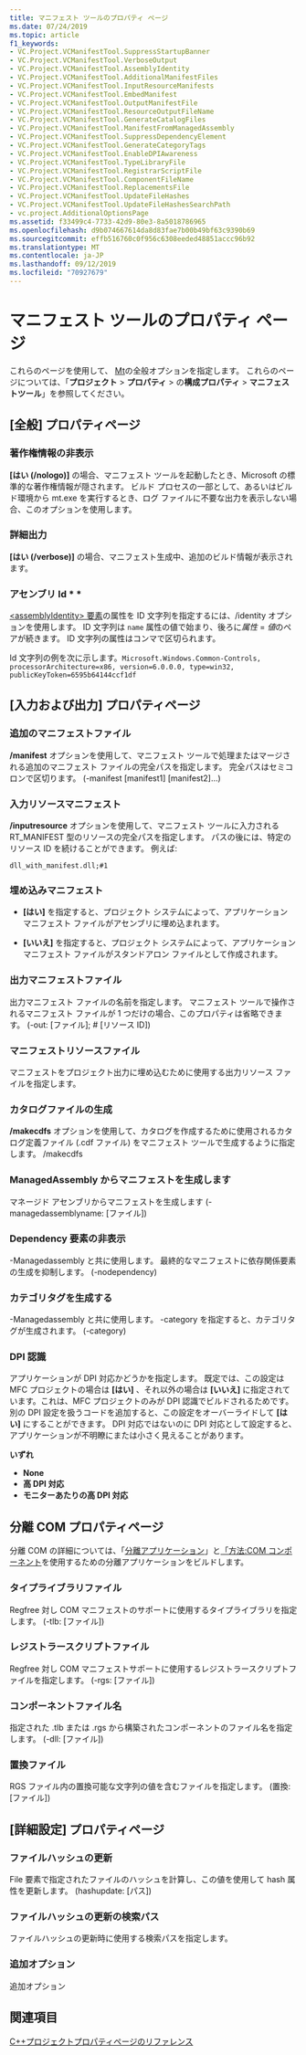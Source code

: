 ```yaml
---
title: マニフェスト ツールのプロパティ ページ
ms.date: 07/24/2019
ms.topic: article
f1_keywords:
- VC.Project.VCManifestTool.SuppressStartupBanner
- VC.Project.VCManifestTool.VerboseOutput
- VC.Project.VCManifestTool.AssemblyIdentity
- VC.Project.VCManifestTool.AdditionalManifestFiles
- VC.Project.VCManifestTool.InputResourceManifests
- VC.Project.VCManifestTool.EmbedManifest
- VC.Project.VCManifestTool.OutputManifestFile
- VC.Project.VCManifestTool.ResourceOutputFileName
- VC.Project.VCManifestTool.GenerateCatalogFiles
- VC.Project.VCManifestTool.ManifestFromManagedAssembly
- VC.Project.VCManifestTool.SuppressDependencyElement
- VC.Project.VCManifestTool.GenerateCategoryTags
- VC.Project.VCManifestTool.EnableDPIAwareness
- VC.Project.VCManifestTool.TypeLibraryFile
- VC.Project.VCManifestTool.RegistrarScriptFile
- VC.Project.VCManifestTool.ComponentFileName
- VC.Project.VCManifestTool.ReplacementsFile
- VC.Project.VCManifestTool.UpdateFileHashes
- VC.Project.VCManifestTool.UpdateFileHashesSearchPath
- vc.project.AdditionalOptionsPage
ms.assetid: f33499c4-7733-42d9-80e3-8a5018786965
ms.openlocfilehash: d9b074667614da8d83fae7b00b49bf63c9390b69
ms.sourcegitcommit: effb516760c0f956c6308eeded48851accc96b92
ms.translationtype: MT
ms.contentlocale: ja-JP
ms.lasthandoff: 09/12/2019
ms.locfileid: "70927679"
---
```

# <a name="manifest-tool-property-pages"></a>マニフェスト ツールのプロパティ ページ

これらのページを使用して、 [Mt](/windows/win32/sbscs/mt-exe)の全般オプションを指定します。 これらのページについては、「**プロジェクト** > **プロパティ** > の**構成プロパティ** > **マニフェストツール**」を参照してください。

## <a name="general-property-page"></a>[全般] プロパティページ

### <a name="suppress-startup-banner"></a>著作権情報の非表示

   **[はい (/nologo)]** の場合、マニフェスト ツールを起動したとき、Microsoft の標準的な著作権情報が隠されます。 ビルド プロセスの一部として、あるいはビルド環境から mt.exe を実行するとき、ログ ファイルに不要な出力を表示しない場合、このオプションを使用します。

### <a name="verbose-output"></a>詳細出力

   **[はい (/verbose)]** の場合、マニフェスト生成中、追加のビルド情報が表示されます。

### <a name="assembly-identity"></a>アセンブリ Id * *

[\<assemblyIdentity> 要素](/visualstudio/deployment/assemblyidentity-element-clickonce-application)の属性を ID 文字列を指定するには、/identity オプションを使用します。 ID 文字列は `name` 属性の値で始まり、後ろに*属性* = *値*のペアが続きます。 ID 文字列の属性はコンマで区切られます。

Id 文字列の例を次に示します。`Microsoft.Windows.Common-Controls, processorArchitecture=x86, version=6.0.0.0, type=win32, publicKeyToken=6595b64144ccf1df`

## <a name="input-and-output-property-page"></a>[入力および出力] プロパティページ     

###  <a name="additional-manifest-files"></a>追加のマニフェストファイル

**/manifest** オプションを使用して、マニフェスト ツールで処理またはマージされる追加のマニフェスト ファイルの完全パスを指定します。 完全パスはセミコロンで区切ります。 (-manifest [manifest1] [manifest2]...)

###  <a name="input-resource-manifests"></a>入力リソースマニフェスト

**/inputresource** オプションを使用して、マニフェスト ツールに入力される RT_MANIFEST 型のリソースの完全パスを指定します。 パスの後には、特定のリソース ID を続けることができます。 例えば:

`dll_with_manifest.dll;#1`

###  <a name="embed-manifest"></a>埋め込みマニフェスト

- **[はい]** を指定すると、プロジェクト システムによって、アプリケーション マニフェスト ファイルがアセンブリに埋め込まれます。

- **[いいえ]** を指定すると、プロジェクト システムによって、アプリケーション マニフェスト ファイルがスタンドアロン ファイルとして作成されます。

###  <a name="output-manifest-file"></a>出力マニフェストファイル

出力マニフェスト ファイルの名前を指定します。 マニフェスト ツールで操作されるマニフェスト ファイルが 1 つだけの場合、このプロパティは省略できます。 (-out: [ファイル]; # [リソース ID])

###  <a name="manifest-resource-file"></a>マニフェストリソースファイル

マニフェストをプロジェクト出力に埋め込むために使用する出力リソース ファイルを指定します。

###  <a name="generate-catalog-files"></a>カタログファイルの生成

**/makecdfs** オプションを使用して、カタログを作成するために使用されるカタログ定義ファイル (.cdf ファイル) をマニフェスト ツールで生成するように指定します。 /makecdfs

###  <a name="generate-manifest-from-managedassembly"></a>ManagedAssembly からマニフェストを生成します

マネージド アセンブリからマニフェストを生成します (-managedassemblyname: [ファイル])

###  <a name="suppress-dependency-element"></a>Dependency 要素の非表示

-Managedassembly と共に使用します。 最終的なマニフェストに依存関係要素の生成を抑制します。 (-nodependency)

###  <a name="generate-category-tags"></a>カテゴリタグを生成する

-Managedassembly と共に使用します。 -category を指定すると、カテゴリタグが生成されます。 (-category)

###  <a name="dpi-awareness"></a>DPI 認識

アプリケーションが DPI 対応かどうかを指定します。 既定では、この設定は MFC プロジェクトの場合は **[はい]** 、それ以外の場合は **[いいえ]** に指定されています。これは、MFC プロジェクトのみが DPI 認識でビルドされるためです。 別の DPI 設定を扱うコードを追加すると、この設定をオーバーライドして **[はい]** にすることができます。 DPI 対応ではないのに DPI 対応として設定すると、アプリケーションが不明瞭にまたは小さく見えることがあります。

**いずれ**

- **None**
- **高 DPI 対応**
- **モニターあたりの高 DPI 対応**

## <a name="isolated-com-property-page"></a>分離 COM プロパティページ

分離 COM の詳細については、「[分離アプリケーション](/windows/win32/SbsCs/isolated-applications)」と[「方法:COM コンポーネント](../how-to-build-isolated-applications-to-consume-com-components.md)を使用するための分離アプリケーションをビルドします。

###  <a name="type-library-file"></a>タイプライブラリファイル

Regfree 対し COM マニフェストのサポートに使用するタイプライブラリを指定します。 (-tlb: [ファイル])

###  <a name="registrar-script-file"></a>レジストラースクリプトファイル

Regfree 対し COM マニフェストサポートに使用するレジストラースクリプトファイルを指定します。 (-rgs: [ファイル])

###  <a name="component-file-name"></a>コンポーネントファイル名

指定された .tlb または .rgs から構築されたコンポーネントのファイル名を指定します。 (-dll: [ファイル])

###  <a name="replacements-file"></a>置換ファイル

RGS ファイル内の置換可能な文字列の値を含むファイルを指定します。 (置換: [ファイル])

## <a name="advanced-property-page"></a>[詳細設定] プロパティページ

###  <a name="update-file-hashes"></a>ファイルハッシュの更新

File 要素で指定されたファイルのハッシュを計算し、この値を使用して hash 属性を更新します。 (hashupdate: [パス])

###  <a name="update-file-hashes-search-path"></a>ファイルハッシュの更新の検索パス

ファイルハッシュの更新時に使用する検索パスを指定します。

###  <a name="additional-options"></a>追加オプション

追加オプション


## <a name="see-also"></a>関連項目

[C++プロジェクトプロパティページのリファレンス](property-pages-visual-cpp.md)
